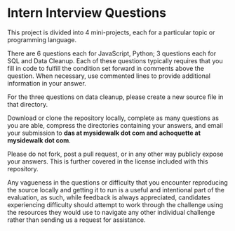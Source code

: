 Intern Interview Questions
==========================

This project is divided into 4 mini-projects, each for a particular topic or programming language.

There are 6 questions each for JavaScript, Python; 3 questions each for SQL and Data Cleanup. Each of these
questions typically requires that you fill in code to fulfill the condition set forward in comments
above the question. When necessary, use commented lines to provide additional information in your
answer.

For the three questions on data cleanup, please create a new source file in that directory.

Download or clone the repository locally, complete as many questions as you are able, compress the
directories containing your answers, and email your submission to **das at mysidewalk dot com and
achoquette at mysidewalk dot com**.

Please do not fork, post a pull request, or in any other way publicly expose your answers. This is
further covered in the license included with this repository.

Any vagueness in the questions or difficulty that you encounter reproducing the source locally
and getting it to run is a useful and intentional part of the evaluation, as such, while feedback is
always appreciated, candidates experiencing difficulty should attempt to work through the challenge using
the resources they would use to navigate any other individual challenge rather than sending us a request
for assistance.
